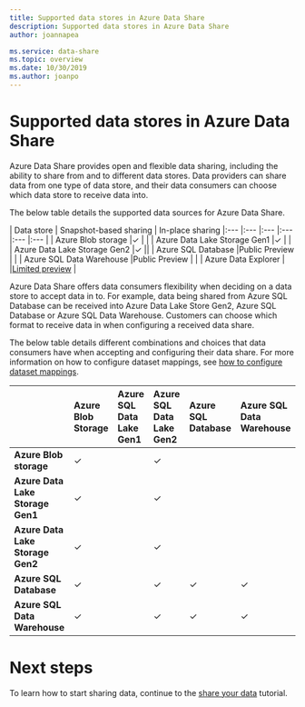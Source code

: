 ```yaml
---
title: Supported data stores in Azure Data Share
description: Supported data stores in Azure Data Share
author: joannapea

ms.service: data-share
ms.topic: overview
ms.date: 10/30/2019
ms.author: joanpo
---
```

# Supported data stores in Azure Data Share 

Azure Data Share provides open and flexible data sharing, including the ability to share from and to different data stores. Data providers can share data from one type of data store, and their data consumers can choose which data store to receive data into. 

The below table details the supported data sources for Azure Data Share. 

| Data store | Snapshot-based sharing | In-place sharing 
|:--- |:--- |:--- |:--- |:--- |:--- |
| Azure Blob storage |✓ | |
| Azure Data Lake Storage Gen1 |✓ | |
| Azure Data Lake Storage Gen2 |✓ ||
| Azure SQL Database |Public Preview | |
| Azure SQL Data Warehouse |Public Preview | |
| Azure Data Explorer | |[Limited preview](https://aka.ms/azuredatasharepreviewsignup) |

Azure Data Share offers data consumers flexibility when deciding on a data store to accept data in to. For example, data being shared from Azure SQL Database can be received into Azure Data Lake Store Gen2, Azure SQL Database or Azure SQL Data Warehouse. Customers can choose which format to receive data in when configuring a received data share. 

The below table details different combinations and choices that data consumers have when accepting and configuring their data share. For more information on how to configure dataset mappings, see [how to configure dataset mappings](how-to-configure-mapping.md).

|  | Azure Blob Storage | Azure SQL Data Lake Gen1 | Azure SQL Data Lake Gen2 | Azure SQL Database | Azure SQL Data Warehouse 
|:--- |:--- |:--- |:--- |:--- |:--- |
| <b>Azure Blob storage |✓ ||✓|
| <b>Azure Data Lake Storage Gen1 |✓ | |✓|
| <b>Azure Data Lake Storage Gen2 |✓ | |✓|
| <b>Azure SQL Database |✓ | |✓|✓|✓|
| <b>Azure SQL Data Warehouse |✓ | |✓|✓|✓|


# Next steps

To learn how to start sharing data, continue to the [share your data](share-your-data.md) tutorial.
